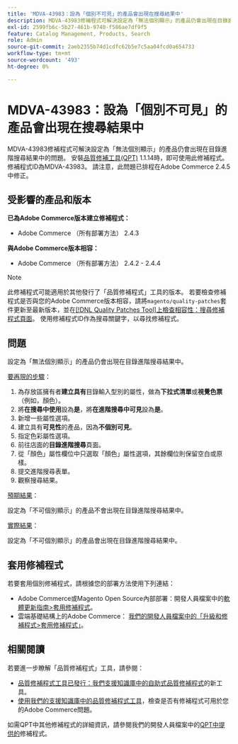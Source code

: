 ```yaml
---
title: 'MDVA-43983：設為「個別不可見」的產品會出現在搜尋結果中'
description: MDVA-43983修補程式可解決設定為「無法個別顯示」的產品仍會出現在目錄進階搜尋結果中的問題。 安裝[Quality Patches Tool (QPT)](/help/announcements/adobe-commerce-announcements/magento-quality-patches-released-new-tool-to-self-serve-quality-patches.md) 1.1.14時，即可使用此修補程式。 修補程式ID為MDVA-43983。 請注意，此問題已排程在Adobe Commerce 2.4.5中修正。
exl-id: 2599fb6c-5b27-461b-9740-f586ae7df9f5
feature: Catalog Management, Products, Search
role: Admin
source-git-commit: 2aeb2355b74d1cdfc62b5e7c5aa04fcd0a654733
workflow-type: tm+mt
source-wordcount: '493'
ht-degree: 0%

---
```


# MDVA-43983：設為「個別不可見」的產品會出現在搜尋結果中

MDVA-43983修補程式可解決設定為「無法個別顯示」的產品仍會出現在目錄進階搜尋結果中的問題。 安裝[品質修補工具(QPT)](/help/announcements/adobe-commerce-announcements/magento-quality-patches-released-new-tool-to-self-serve-quality-patches.md) 1.1.14時，即可使用此修補程式。 修補程式ID為MDVA-43983。 請注意，此問題已排程在Adobe Commerce 2.4.5中修正。

## 受影響的產品和版本

**已為Adobe Commerce版本建立修補程式：**

* Adobe Commerce （所有部署方法） 2.4.3

**與Adobe Commerce版本相容：**

* Adobe Commerce （所有部署方法） 2.4.2 - 2.4.4

>[!NOTE]
>
>此修補程式可能適用於其他發行了「品質修補程式」工具的版本。 若要檢查修補程式是否與您的Adobe Commerce版本相容，請將`magento/quality-patches`套件更新至最新版本，並在[[!DNL Quality Patches Tool]上檢查相容性：搜尋修補程式頁面](https://experienceleague.adobe.com/tools/commerce-quality-patches/index.html)。 使用修補程式ID作為搜尋關鍵字，以尋找修補程式。

## 問題

設定為「無法個別顯示」的產品仍會出現在目錄進階搜尋結果中。

<u>要再現的步驟</u>：

1. 為存放區擁有者&#x200B;**建立具有**&#x200B;目錄輸入型別的屬性，做為&#x200B;**下拉式清單**&#x200B;或&#x200B;**視覺色票** （例如，顏色）。
1. 將&#x200B;**在搜尋中使用**&#x200B;設為&#x200B;**是**，將&#x200B;**在進階搜尋中可見**&#x200B;設為&#x200B;**是**。
1. 新增一些屬性選項。
1. 建立具有&#x200B;**可見性**&#x200B;的產品，因為&#x200B;**不個別可見**。
1. 指定色彩屬性選項。
1. 前往店面的&#x200B;**目錄進階搜尋**&#x200B;頁面。
1. 從「顏色」屬性欄位中只選取「顏色」屬性選項，其餘欄位則保留空白或原樣。
1. 提交進階搜尋表單。
1. 觀察搜尋結果。

<u>預期結果</u>：

設定為「不可個別顯示」的產品不會出現在目錄進階搜尋結果中。

<u>實際結果</u>：

設定為「不可個別顯示」的產品會出現在目錄進階搜尋結果中。

## 套用修補程式

若要套用個別修補程式，請根據您的部署方法使用下列連結：

* Adobe Commerce或Magento Open Source內部部署：開發人員檔案中的[軟體更新指南>套用修補程式](https://experienceleague.adobe.com/en/docs/commerce-operations/tools/quality-patches-tool/usage)。
* 雲端基礎結構上的Adobe Commerce： [我們的開發人員檔案中的「升級和修補程式>套用修補程式」](https://experienceleague.adobe.com/en/docs/commerce-cloud-service/user-guide/develop/upgrade/apply-patches)。

## 相關閱讀

若要進一步瞭解「品質修補程式」工具，請參閱：

* [品質修補程式工具已發行：我們支援知識庫中的自助式品質修補程式](/help/announcements/adobe-commerce-announcements/magento-quality-patches-released-new-tool-to-self-serve-quality-patches.md)的新工具。
* [使用我們的支援知識庫中的品質修補程式工具](/help/support-tools/patches-available-in-qpt-tool/check-patch-for-magento-issue-with-magento-quality-patches.md)，檢查是否有修補程式可用於您的Adobe Commerce問題。

如需QPT中其他修補程式的詳細資訊，請參閱我們的開發人員檔案中的[QPT中提供的](https://experienceleague.adobe.com/tools/commerce-quality-patches/index.html)修補程式。
